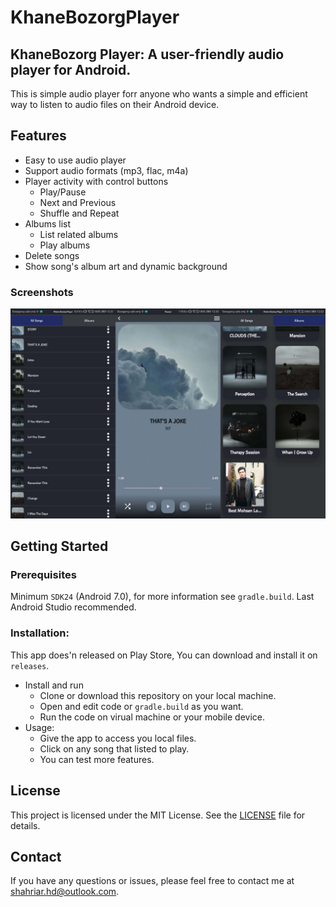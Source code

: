 # KhaneBozorgPlayer
## KhaneBozorg Player: A user-friendly audio player for Android.

This is simple audio player forr anyone who wants a simple and efficient way to listen to audio files on their Android device.

## Features

- Easy to use audio player
- Support audio formats (mp3, flac, m4a)
- Player activity with control buttons
    - Play/Pause
    - Next and Previous
    - Shuffle and Repeat
- Albums list
    - List related albums
    - Play albums
- Delete songs
- Show song's album art and dynamic background

### Screenshots

![](/Pictures/Test.jpg)

## Getting Started

### Prerequisites

Minimum `SDK24` (Android 7.0), for more information see `gradle.build`. Last Android Studio recommended.

### Installation:

This app does'n released on Play Store, You can download and install it on `releases`.
- Install and run
    - Clone or download this repository on your local machine.
    - Open and edit code or `gradle.build` as you want.
    - Run the code on virual machine or your mobile device.
- Usage:
    - Give the app to access you local files.
    - Click on any song that listed to play.
    - You can test more features.

## License

This project is licensed under the MIT License. See the [LICENSE](https://github.com/shahriar-hd/KhaneBozorgPlayer/blob/main/LICENSE) file for details.

## Contact

If you have any questions or issues, please feel free to contact me at [shahriar.hd@outlook.com](mailto:shahriar.hd@outlook.com).

